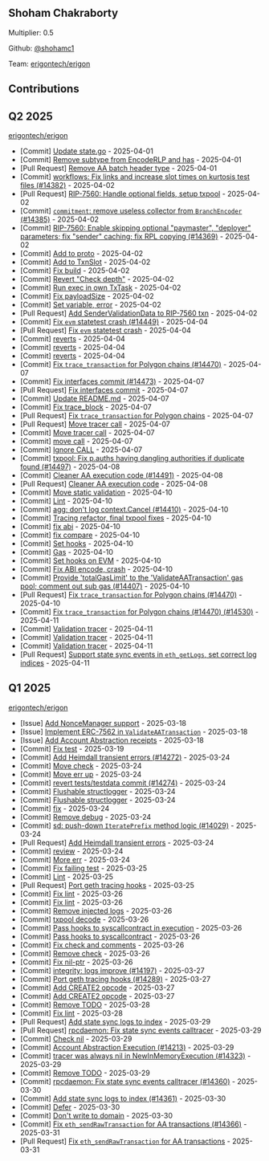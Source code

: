 
## Shoham Chakraborty
Multiplier: 0.5

Github: [@shohamc1](https://github.com/shohamc1)

Team: [erigontech/erigon](https://github.com/erigontech/erigon/pulls?q=author%3Ashohamc1)

## Contributions

## Q2 2025


[erigontech/erigon](https://github.com/erigontech/erigon)
* [Commit] [Update state.go](https://github.com/erigontech/erigon/commit/39ce73ca4433013aee67664f3867060f4a56a1d3) - 2025-04-01
* [Commit] [Remove subtype from EncodeRLP and has](https://github.com/erigontech/erigon/commit/0333a09cab0318c3d412e2447255c65cc0fa9c79) - 2025-04-01
* [Pull Request] [Remove AA batch header type](https://github.com/erigontech/erigon/pull/14373) - 2025-04-01
* [Commit] [workflows: Fix links and increase slot times on kurtosis test files (#14382)](https://github.com/erigontech/erigon/commit/c0e59846ed2aa51463d9cc182b5b0ad1f9f5384d) - 2025-04-02
* [Pull Request] [RIP-7560: Handle optional fields, setup txpool](https://github.com/erigontech/erigon/pull/14400) - 2025-04-02
* [Commit] [`commitment`: remove useless collector from `BranchEncoder` (#14385)](https://github.com/erigontech/erigon/commit/35f27b0a51220f9abc09c808f66be4adb25fd6cc) - 2025-04-02
* [Commit] [RIP-7560: Enable skipping optional "paymaster", "deployer" parameters; fix "sender" caching; fix RPL copying (#14369)](https://github.com/erigontech/erigon/commit/ed30a4e55f3af1003dc9581d92ccb38d8e5f3bbe) - 2025-04-02
* [Commit] [Add to proto](https://github.com/erigontech/erigon/commit/0823e8e5f9c3e7c97a1656601b2af08b086c6595) - 2025-04-02
* [Commit] [Add to TxnSlot](https://github.com/erigontech/erigon/commit/6406f412398ca37beb59d1145eb2721d55100e18) - 2025-04-02
* [Commit] [Fix build](https://github.com/erigontech/erigon/commit/58cf6e0a670a296ec120c88a66f4a9e4bde73f54) - 2025-04-02
* [Commit] [Revert "Check depth"](https://github.com/erigontech/erigon/commit/f789da44f704c41e8e6ce100a078743d72d9e3c1) - 2025-04-02
* [Commit] [Run exec in own TxTask](https://github.com/erigontech/erigon/commit/cd6b53b899b83a457e6d57debcb51b803ed4ffa9) - 2025-04-02
* [Commit] [Fix payloadSize](https://github.com/erigontech/erigon/commit/9b442a0a25084dd9683ec2d3adb55e14cc9b1df4) - 2025-04-02
* [Commit] [Set variable, error](https://github.com/erigontech/erigon/commit/d97d0bc540d1247ec29a9b09fa5a9519684ccec0) - 2025-04-02
* [Pull Request] [Add SenderValidationData to RIP-7560 txn](https://github.com/erigontech/erigon/pull/14392) - 2025-04-02
* [Commit] [Fix `evm` statetest crash (#14449)](https://github.com/erigontech/erigon/commit/67fad81d760201d14eb7278bed2ef839f3c189c9) - 2025-04-04
* [Pull Request] [Fix `evm` statetest crash](https://github.com/erigontech/erigon/pull/14449) - 2025-04-04
* [Commit] [reverts](https://github.com/erigontech/erigon/commit/197ae020cf0005e53006d1cfdfe4b7419ec626aa) - 2025-04-04
* [Commit] [reverts](https://github.com/erigontech/erigon/commit/cff22b415d6adb82178a8ca530bfc0cd24dd5f39) - 2025-04-04
* [Commit] [reverts](https://github.com/erigontech/erigon/commit/17f0793d85008311e8555c94d6405de73cfde277) - 2025-04-04
* [Commit] [Fix `trace_transaction` for Polygon chains (#14470)](https://github.com/erigontech/erigon/commit/fcd40723220ca9e5574004462777db2693737533) - 2025-04-07
* [Commit] [Fix interfaces commit (#14473)](https://github.com/erigontech/erigon/commit/fc86ab0a066d468a2a81aecab6fccc3b2b3bc80e) - 2025-04-07
* [Pull Request] [Fix interfaces commit](https://github.com/erigontech/erigon/pull/14473) - 2025-04-07
* [Commit] [Update README.md](https://github.com/erigontech/erigon/commit/d7c377a97666ab0f4371847e07b8dceba3e17fcd) - 2025-04-07
* [Commit] [Fix trace_block](https://github.com/erigontech/erigon/commit/e3fd66dee7eb8aa76a7f38ec65d9b378cb354479) - 2025-04-07
* [Pull Request] [Fix `trace_transaction` for Polygon chains](https://github.com/erigontech/erigon/pull/14470) - 2025-04-07
* [Pull Request] [Move tracer call](https://github.com/erigontech/erigon/pull/14467) - 2025-04-07
* [Commit] [Move tracer call](https://github.com/erigontech/erigon/commit/b04814aa9168a527c7a2075df3b6c9d52e5ad933) - 2025-04-07
* [Commit] [move call](https://github.com/erigontech/erigon/commit/f4abdceb95903ddd68e2a2e859e9b88622faf0c8) - 2025-04-07
* [Commit] [Ignore CALL](https://github.com/erigontech/erigon/commit/bd4512d5451e571a7e650d99621ee80ed22f86a8) - 2025-04-07
* [Commit] [txpool: Fix p.auths having dangling authorities if duplicate found (#14497)](https://github.com/erigontech/erigon/commit/5f71647e134da6c6a01146b6731493aeec08b319) - 2025-04-08
* [Commit] [Cleaner AA execution code (#14491)](https://github.com/erigontech/erigon/commit/60d60b4397b6fcf90a9e36014e2febd3f29ebc7c) - 2025-04-08
* [Pull Request] [Cleaner AA execution code](https://github.com/erigontech/erigon/pull/14491) - 2025-04-08
* [Commit] [Move static validation](https://github.com/erigontech/erigon/commit/2b11e358f49c38b362818567d3990a7853dd1770) - 2025-04-10
* [Commit] [Lint](https://github.com/erigontech/erigon/commit/5bdecb7843cdbc465186c3e07d639be9d310bf87) - 2025-04-10
* [Commit] [agg: don't log context.Cancel (#14410)](https://github.com/erigontech/erigon/commit/aab70ca5c82d56ce8cb9bbdb8f9541dfefbc19bb) - 2025-04-10
* [Commit] [Tracing refactor, final txpool fixes](https://github.com/erigontech/erigon/commit/7f8e246d1b229c34ff21912d16615f12c93b2d02) - 2025-04-10
* [Commit] [fix abi](https://github.com/erigontech/erigon/commit/3b914e25075c91b3b5c1b9aa36d657dcb371d767) - 2025-04-10
* [Commit] [fix compare](https://github.com/erigontech/erigon/commit/cc9eb552a6489f1627b3179d5b6cf78a47a5c98b) - 2025-04-10
* [Commit] [Set hooks](https://github.com/erigontech/erigon/commit/6777434c9fc1da9dd6e4915fc62c856f2a85a52b) - 2025-04-10
* [Commit] [Gas](https://github.com/erigontech/erigon/commit/1e8eb5ba495894f9d08619de95edae90875309dc) - 2025-04-10
* [Commit] [Set hooks on EVM](https://github.com/erigontech/erigon/commit/67b5c688b21f2e5a30c93701a4005e9992802068) - 2025-04-10
* [Commit] [Fix ABI encode, crash](https://github.com/erigontech/erigon/commit/3c43cfb491fa1c91963b03f57db612dc421cc9f9) - 2025-04-10
* [Commit] [Provide 'totalGasLimit' to the 'ValidateAATransaction' gas pool; comment out sub gas (#14407)](https://github.com/erigontech/erigon/commit/a806abf460677607ae9ce8b15353260a57e708ee) - 2025-04-10
* [Pull Request] [Fix `trace_transaction` for Polygon chains (#14470)](https://github.com/erigontech/erigon/pull/14530) - 2025-04-10
* [Commit] [Fix `trace_transaction` for Polygon chains (#14470) (#14530)](https://github.com/erigontech/erigon/commit/0dd8123a482240fab0fc9ba4013b135a6cbd92df) - 2025-04-11
* [Commit] [Validation tracer](https://github.com/erigontech/erigon/commit/1290caf501f444216a2723324ee66ff1cb21cc81) - 2025-04-11
* [Commit] [Validation tracer](https://github.com/erigontech/erigon/commit/b541c97885315b7add79bd5da44dc08f7d7f35f8) - 2025-04-11
* [Commit] [Validation tracer](https://github.com/erigontech/erigon/commit/3b5ba6f7c35f43359309717385637b3c7644250d) - 2025-04-11
* [Pull Request] [Support state sync events in `eth_getLogs`, set correct log indices](https://github.com/erigontech/erigon/pull/14551) - 2025-04-11
## Q1 2025

[erigontech/erigon](https://github.com/erigontech/erigon)
* [Issue] [Add NonceManager support](https://github.com/erigontech/erigon/issues/14206) - 2025-03-18
* [Issue] [Implement ERC-7562 in `ValidateAATransaction`](https://github.com/erigontech/erigon/issues/14205) - 2025-03-18
* [Issue] [Add Account Abstraction receipts](https://github.com/erigontech/erigon/issues/14204) - 2025-03-18
* [Commit] [Fix test](https://github.com/erigontech/erigon/commit/8cf946b27f1a22cc6a6d506dc3999636b8d4629e) - 2025-03-19
* [Commit] [Add Heimdall transient errors (#14272)](https://github.com/erigontech/erigon/commit/013c677aadaf796ff9de1d00695573d88829ba4d) - 2025-03-24
* [Commit] [Move check](https://github.com/erigontech/erigon/commit/0c0336f2dd0938e07051917cb8d5b212f2100209) - 2025-03-24
* [Commit] [Move err up](https://github.com/erigontech/erigon/commit/2bae7eda1490ba98c73a9c7f339b97ff6d4ba29f) - 2025-03-24
* [Commit] [revert tests/testdata commit (#14274)](https://github.com/erigontech/erigon/commit/e7e20769dccae700c9a6728cc9099193da2b9b64) - 2025-03-24
* [Commit] [Flushable structlogger](https://github.com/erigontech/erigon/commit/8b87759b9988c5e4ae9fb8534f1c7ec8ae28ba38) - 2025-03-24
* [Commit] [Flushable structlogger](https://github.com/erigontech/erigon/commit/670405676b6175be6f9c2c2c2b0f07df700d0fa8) - 2025-03-24
* [Commit] [fix](https://github.com/erigontech/erigon/commit/871125744351dff9da087db7ce8f903e4d12c998) - 2025-03-24
* [Commit] [Remove debug](https://github.com/erigontech/erigon/commit/843bab33349b5fdc115182f148380b3d1a448c49) - 2025-03-24
* [Commit] [sd: push-down `IteratePrefix` method logic (#14029)](https://github.com/erigontech/erigon/commit/a537bb1d9e7fb096bc8bf4cc38fe75a3510873bf) - 2025-03-24
* [Pull Request] [Add Heimdall transient errors](https://github.com/erigontech/erigon/pull/14272) - 2025-03-24
* [Commit] [review](https://github.com/erigontech/erigon/commit/06bda09a879275361aec4d7071f9cbded9b8d0e9) - 2025-03-24
* [Commit] [More err](https://github.com/erigontech/erigon/commit/81eebbb798da0edc4ed565e569c4b524bbba6dbb) - 2025-03-24
* [Commit] [Fix failing test](https://github.com/erigontech/erigon/commit/bc08ad6bb1843955bdf630f502f3323f83479f43) - 2025-03-25
* [Commit] [Lint](https://github.com/erigontech/erigon/commit/5d7b7017de98bd54eae9dafe5755df29694a87c9) - 2025-03-25
* [Pull Request] [Port geth tracing hooks](https://github.com/erigontech/erigon/pull/14289) - 2025-03-25
* [Commit] [Fix lint](https://github.com/erigontech/erigon/commit/c9cadebc625ebe2ac4ece68453fd6a462a3b5d02) - 2025-03-26
* [Commit] [Fix lint](https://github.com/erigontech/erigon/commit/0ab4e72b9af1da001e6bbb1cf06e9c719bf50048) - 2025-03-26
* [Commit] [Remove injected logs](https://github.com/erigontech/erigon/commit/69ea83a1f3a51fc959e76dec64f7eb028d9e5f3d) - 2025-03-26
* [Commit] [txpool decode](https://github.com/erigontech/erigon/commit/088003d6902173756092f8cb3e5de8fe8f06e20d) - 2025-03-26
* [Commit] [Pass hooks to syscallcontract in execution](https://github.com/erigontech/erigon/commit/12c6b050c789fec90d5529134d84be2a8da817a1) - 2025-03-26
* [Commit] [Pass hooks to syscallcontract](https://github.com/erigontech/erigon/commit/b984e6379e5374e4d220f1413962a974d444a533) - 2025-03-26
* [Commit] [Fix check and comments](https://github.com/erigontech/erigon/commit/5f20c5a551467669c82702a670c7686ef6ffd30e) - 2025-03-26
* [Commit] [Remove check](https://github.com/erigontech/erigon/commit/642bff7511182df41eb50d3d63e6c2bcb67e4511) - 2025-03-26
* [Commit] [Fix nil-ptr](https://github.com/erigontech/erigon/commit/cd08a6792f8238a60c7937aff133d97b3ab93363) - 2025-03-26
* [Commit] [integrity: logs improve (#14197)](https://github.com/erigontech/erigon/commit/835a08de2bb7f17f8ec96524914b616e18609883) - 2025-03-27
* [Commit] [Port geth tracing hooks (#14289)](https://github.com/erigontech/erigon/commit/e6927327556835787343fcf70314ba209c828047) - 2025-03-27
* [Commit] [Add CREATE2 opcode](https://github.com/erigontech/erigon/commit/b6b12c38044dce290fc1c60b95f0270838e09601) - 2025-03-27
* [Commit] [Add CREATE2 opcode](https://github.com/erigontech/erigon/commit/ee3a12b168220e4234aeec46c5268291c1cab83b) - 2025-03-27
* [Commit] [Remove TODO](https://github.com/erigontech/erigon/commit/9b68644e00955bca4b1618293635372bef93001a) - 2025-03-28
* [Commit] [Fix lint](https://github.com/erigontech/erigon/commit/78ac377a61abda560857a22e90567c746dcc9255) - 2025-03-28
* [Pull Request] [Add state sync logs to index](https://github.com/erigontech/erigon/pull/14361) - 2025-03-29
* [Pull Request] [rpcdaemon: Fix state sync events calltracer](https://github.com/erigontech/erigon/pull/14360) - 2025-03-29
* [Commit] [Check nil](https://github.com/erigontech/erigon/commit/01f74f74c84f7f802a83756b6bfe60ea4a8e82d0) - 2025-03-29
* [Commit] [Account Abstraction Execution (#14213)](https://github.com/erigontech/erigon/commit/f729390671180e231f6b45cc9ceb74d980d34263) - 2025-03-29
* [Commit] [tracer was always nil in NewInMemoryExecution (#14323)](https://github.com/erigontech/erigon/commit/5f692b66f091a0a886ccc1bf153505d3f08ccb38) - 2025-03-29
* [Commit] [Remove TODO](https://github.com/erigontech/erigon/commit/0106df951f1905e28aba8780f291563b57623dd1) - 2025-03-29
* [Commit] [rpcdaemon: Fix state sync events calltracer (#14360)](https://github.com/erigontech/erigon/commit/61a625a635f4b0d09467af149628d4e978efe7d5) - 2025-03-30
* [Commit] [Add state sync logs to index (#14361)](https://github.com/erigontech/erigon/commit/10232d4d7a5075a5680728f055aea01818d396b0) - 2025-03-30
* [Commit] [Defer](https://github.com/erigontech/erigon/commit/687277bbc813272bf21634e9942a683d5bd84ad8) - 2025-03-30
* [Commit] [Don't write to domain](https://github.com/erigontech/erigon/commit/595cda6691c79a5d79ccfbfda6776a8d9662d6e0) - 2025-03-30
* [Commit] [Fix `eth_sendRawTransaction` for AA transactions (#14366)](https://github.com/erigontech/erigon/commit/df85a9a43f899a69a3c3ce7b894364c0891dd662) - 2025-03-31
* [Pull Request] [Fix `eth_sendRawTransaction` for AA transactions](https://github.com/erigontech/erigon/pull/14366) - 2025-03-31
